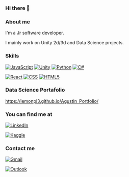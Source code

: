 ### Hi there 👋

### About me

I'm a Jr software developer.

I mainly work on Unity 2d/3d and Data Science projects.

### Skills
[![JavaScript](https://img.shields.io/badge/JavaScript-F7DF1E?style=for-the-badge&logo=javascript&logoColor=white&labelColor=101010)]()
[![Unity](https://img.shields.io/badge/-Unity-grey?style=for-the-badge&logo=unity&logoColor=white&labelColor=101010)]()
[![Python](https://img.shields.io/badge/-Python-blue?style=for-the-badge&logo=python&logoColor=white&labelColor=101010)]()
[![C#](https://img.shields.io/badge/-C%23-purple?style=for-the-badge&logo=c%20sharp&logoColor=white&labelColor=101010)]()

[![React](https://img.shields.io/badge/-React-61DAFB?style=for-the-badge&logo=react&logoColor=white&labelColor=101010)]()
[![CSS](https://img.shields.io/badge/-CSS3-1572B6?style=for-the-badge&logo=CSS3&logoColor=white&labelColor=101010)]()
[![HTML5](https://img.shields.io/badge/-HTML_5-orange?style=for-the-badge&logo=html5&logoColor=white&labelColor=101010)]()

### Data Science Portafolio
https://lemonpi3.github.io/Agustin_Portfolio/
### You can find me at
[![LinkedIn](https://img.shields.io/badge/LinkedIn-AGUSTIN_Lehmann-101010?style=for-the-badge&logo=linkedin&logoColor=white&labelColor=0077B5)](https://www.linkedin.com/in/agustin-lehmann-abaab41b1/)

[![Kaggle](https://img.shields.io/badge/Kaggle-AGUSTIN_Lehmann-101010?style=for-the-badge&logo=Kaggle&logoColor=white&labelColor=20BEFF)](https://www.kaggle.com/agustinlehmann)

### Contact me

[![Gmail](https://img.shields.io/badge/Gmail-Main-101010?style=for-the-badge&logo=gmail&logoColor=white&labelColor=D14836)](96.agustin.lehmann@gmail.com)

[![Outlook](https://img.shields.io/badge/outlook-Alternative-101010?style=for-the-badge&logo=microsoft-outlook&logoColor=white&labelColor=0077B5)](agustin_lehmann@live.com.ar)
